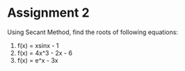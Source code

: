 # Assignment 2

Using Secant Method, find the roots of following equations:

1. f(x) = xsinx - 1
2. f(x) = 4x^3 - 2x - 6
3. f(x) = e^x - 3x